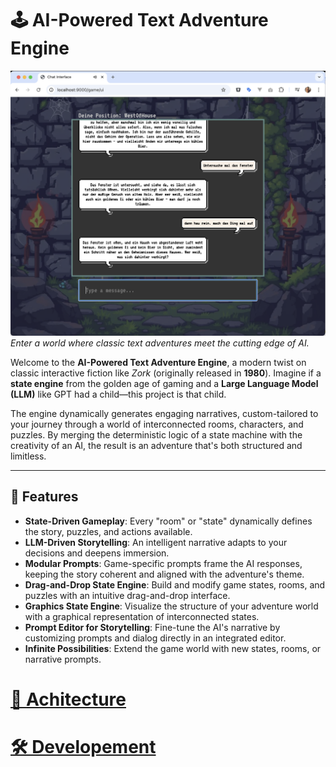 # 🕹️ AI-Powered Text Adventure Engine

![Game Screenshot](./images/screnshoot.png)  
_Enter a world where classic text adventures meet the cutting edge of AI._

Welcome to the **AI-Powered Text Adventure Engine**, a modern twist on classic interactive fiction like _Zork_ (originally released in **1980**). Imagine if a **state engine** from the golden age of gaming and a **Large Language Model (LLM)** like GPT had a child—this project is that child.

The engine dynamically generates engaging narratives, custom-tailored to your journey through a world of interconnected rooms, characters, and puzzles. By merging the deterministic logic of a state machine with the creativity of an AI, the result is an adventure that's both structured and limitless.

---

## 🚀 Features
- **State-Driven Gameplay**: Every "room" or "state" dynamically defines the story, puzzles, and actions available.
- **LLM-Driven Storytelling**: An intelligent narrative adapts to your decisions and deepens immersion.
- **Modular Prompts**: Game-specific prompts frame the AI responses, keeping the story coherent and aligned with the adventure's theme.
- **Drag-and-Drop State Engine**: Build and modify game states, rooms, and puzzles with an intuitive drag-and-drop interface.
- **Graphics State Engine**: Visualize the structure of your adventure world with a graphical representation of interconnected states.
- **Prompt Editor for Storytelling**: Fine-tune the AI's narrative by customizing prompts and dialog directly in an integrated editor.
- **Infinite Possibilities**: Extend the game world with new states, rooms, or narrative prompts.

# [📐 Achitecture](./ARCHITECTURE.md)

# [🛠️ Developement](./DEVELOPMENT.md)

